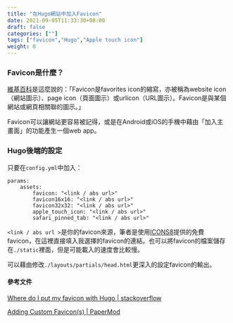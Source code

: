 ```yaml
---
title: "在Hugo網站中加入Favicon"
date: 2021-09-05T11:33:30+08:00
draft: false
categories: [""]
tags: ["favicon","Hugo","Apple touch icon"]
weight: 0
---
```


### Favicon是什麼？

[維基百科](https://zh.wikipedia.org/zh-tw/Favicon)是這麼說的：「Favicon是favorites icon的縮寫，亦被稱為website icon（網站圖示）、page icon（頁面圖示）或urlicon（URL圖示）。Favicon是與某個網站或網頁相關聯的圖示。」

Favicon可以讓網站更容易被記得，或是在Android或iOS的手機中藉由「加入主畫面」的功能產生一個web app。

### Hugo後端的設定

只要在`config.yml`中加入：

```
params:
    assets:
        favicon: "<link / abs url>"
        favicon16x16: "<link / abs url>"
        favicon32x32: "<link / abs url>"
        apple_touch_icon: "<link / abs url>"
        safari_pinned_tab: "<link / abs url>"
```

`<link / abs url >`是你的favicon來源，筆者是使用[ICONS8](https://icons8.com/)提供的免費favicon，在這裡直接填入我選擇的favicon的連結。也可以將favicon的檔案儲存在`./static`裡面，但是可能載入的速度會比較慢。

可以藉由修改`./layouts/partials/head.html`更深入的設定favicon的輸出。


#### 參考文件

[Where do I put my favicon with Hugo | stackoverflow](https://stackoverflow.com/questions/42043648/where-do-i-put-my-favicon-with-hugo)

[Adding Custom Favicon(s) | PaperMod](https://adityatelange.github.io/hugo-PaperMod/posts/papermod/papermod-faq/#adding-custom-favicons)


